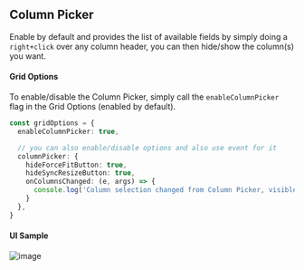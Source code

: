 ## Column Picker
Enable by default and provides the list of available fields by simply doing a `right+click` over any column header, you can then hide/show the column(s) you want. 

#### Grid Options
To enable/disable the Column Picker, simply call the `enableColumnPicker` flag in the Grid Options (enabled by default).

```ts
const gridOptions = {
  enableColumnPicker: true,

  // you can also enable/disable options and also use event for it
  columnPicker: { 
    hideForceFitButton: true, 
    hideSyncResizeButton: true, 
    onColumnsChanged: (e, args) => { 
      console.log('Column selection changed from Column Picker, visible columns: ', args.visibleColumns); 
    } 
  },
}
```
#### UI Sample
![image](https://user-images.githubusercontent.com/643976/71301681-6cfc3a00-2370-11ea-9c84-be880f345bcd.png)
